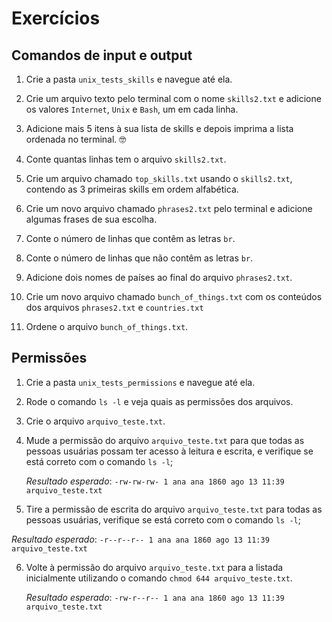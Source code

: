 # Exercícios

## Comandos de input e output

1. Crie a pasta `unix_tests_skills` e navegue até ela.

2. Crie um arquivo texto pelo terminal com o nome `skills2.txt` e adicione os valores `Internet`, `Unix` e `Bash`, um em cada linha.

3. Adicione mais 5 itens à sua lista de skills e depois imprima a lista ordenada no terminal. 🤓

4. Conte quantas linhas tem o arquivo `skills2.txt`.

5. Crie um arquivo chamado `top_skills.txt` usando o `skills2.txt`, contendo as 3 primeiras skills em ordem alfabética.

6. Crie um novo arquivo chamado `phrases2.txt` pelo terminal e adicione algumas frases de sua escolha.

7. Conte o número de linhas que contêm as letras `br`.

8. Conte o número de linhas que não contêm as letras `br`.

9. Adicione dois nomes de países ao final do arquivo `phrases2.txt`.

10. Crie um novo arquivo chamado `bunch_of_things.txt` com os conteúdos dos arquivos `phrases2.txt` e `countries.txt`

11. Ordene o arquivo `bunch_of_things.txt`.


## Permissões

1. Crie a pasta `unix_tests_permissions` e navegue até ela.

2. Rode o comando `ls -l` e veja quais as permissões dos arquivos.

3. Crie o arquivo `arquivo_teste.txt`.

4. Mude a permissão do arquivo `arquivo_teste.txt` para que todas as pessoas usuárias possam ter acesso à leitura e escrita, e verifique se está correto com o comando `ls -l`;

    *Resultado esperado*: `-rw-rw-rw- 1 ana ana 1860 ago 13 11:39 arquivo_teste.txt`

5. Tire a permissão de escrita do arquivo `arquivo_teste.txt` para todas as pessoas usuárias, verifique se está correto com o comando `ls -l`;
 
 *Resultado esperado*: `-r--r--r-- 1 ana ana 1860 ago 13 11:39 arquivo_teste.txt`

6. Volte à permissão do arquivo `arquivo_teste.txt` para a listada inicialmente utilizando o comando `chmod 644 arquivo_teste.txt`.

    *Resultado esperado*: `-rw-r--r-- 1 ana ana 1860 ago 13 11:39 arquivo_teste.txt`
